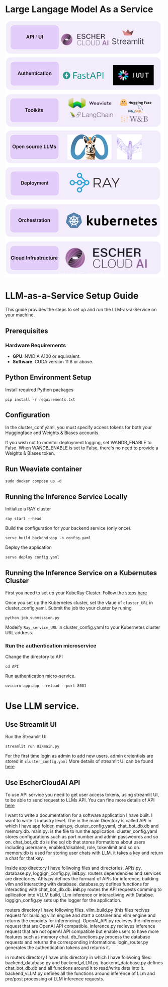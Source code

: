 
# Large Langage Model As a Service


<p align="center">
  <img src="Diagram.svg" >
</p>

# LLM-as-a-Service Setup Guide

This  guide provides the steps to set up and run the LLM-as-a-Service on your machine.

## Prerequisites

### Hardware Requirements
- **GPU**: NVIDIA A100 or equivalent.
- **Software**: CUDA version 11.8 or above.

## Python Environment Setup

Install required Python packages
```
pip install -r requirements.txt
```
## Configuration

In the cluster_conf.yaml, you must specify access tokens for both your Huggingface and Weights & Biases accounts.

If you wish not to monitor deployment logging, set WANDB_ENABLE to False.
When WANDB_ENABLE is set to False, there's no need to provide a Weights & Biases token.
## Run Weaviate container 

```
sudo docker compose up -d
```

## Running the Inference Service Locally 
Initialize a RAY cluster
```
ray start --head
```
Build the configuration for your backend service (only once).
```
serve build backend:app -o config.yaml
```
Deploy the application
```
serve deploy config.yaml
```

## Running the Inference Service on a Kubernutes Cluster

First you need to set up your KubeRay Cluster. Follow the steps [here](https://docs.ray.io/en/latest/cluster/kubernetes/getting-started/raycluster-quick-start.html#kuberay-raycluster-quickstart)

Once you set up the Kubernetes cluster, set the vlaue of `cluster_URL` in cluster_config.yaml.
Submit the job tto your cluster by runing 
```
python job_submission.py
```
Modeify `Ray_service_URL` in cluster_config.yaml to your Kubernetes cluster URL address. 

### Run the authentication microservice
Change the directory to API
```
cd API
```
Run authentication micro-service. 
```
uvicorn app:app --reload --port 8081
```

# Use LLM service. 

## Use Streamlit UI

Run the Streamlit UI 

```
streamlit run UI/main.py
```
For the first time login as admin to add new users.
admin creientials are stored in ```cluster_config.yaml```
More details of streamlit UI can be found [here](UI/README.md)

## Use EscherCloudAI API
To use API service you need to get user access tokens, using streamlit UI, to be able to send request to LLMs API.
You can fine more details of API [here](eschercloud/README.md)


I want to write a documentation for a software application I have built. I want to write it industry level. 
The in the main Directory is called API in which I have app folder, main.py, cluster_config.yaml, chat_bot_db.db and memory.db.
main.py: is the file to run the application.
cluster_config.yaml stores configurations such as port number and admin passweords and so on.
chat_bot_db.db is the sql db that stores iformations about users including username, enabled/disabled, role, tokenlimit and so on.
memory.db is used for storing user chats with LLM. it takes a key and return a chat for that key.


Inside app directory I have follwoing files and directories. APIs.py, database.py, loggign_config.py, __init__.py. routers dependencies and services are directories.
APIs.py defines the formant of APIs for inference, building vllm and interacting with database. 
database.py defines functions for interacting with chat_bot_db.db.
__init__.py routes the API requests comming to apllication into VLLM build, LLm inference or interactiving with Databse. 
loggign_config.py sets up the logger for the application.


routers directory I have following files.
vllm_build.py (this files recives request for building vllm engine and start a cotainer and vllm engine and returns the enpoints for inferencing).
OpenAI_API.py recieves the inference request that are OpenAI API compatible.
inference.py recieves inference request that are not openAI API compatible but enable users to have more features such as memory chat.
db_functions.py process the database requests and returns the corresponding informations.
login_router.py generates the authentication tokens and returns it.

in routers directory I have utils directory in which I have follwoing files: backend_database.py and backend_vLLM.py.
backend_database.py defines chat_bot_db.db and all functions around it to read/write data into it. 
backend_vLLM.py defines all the functions around inference of LLm and pre/post processing of LLM inference requests. 